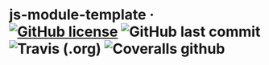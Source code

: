 # js-module-template &middot;   [![GitHub license](https://img.shields.io/github/license/shahabkhalvati/js-module-template.svg?style=flat-square)](https://github.com/shahabkhalvati/js-module-template/blob/develope/LICENSE) ![GitHub last commit](https://img.shields.io/github/last-commit/shahabkhalvati/js-module-template.svg?style=flat-square) ![Travis (.org)](https://img.shields.io/travis/shahabkhalvati/js-module-template.svg?style=flat-square) ![Coveralls github](https://img.shields.io/coveralls/github/shahabkhalvati/js-module-template.svg?style=flat-square)
